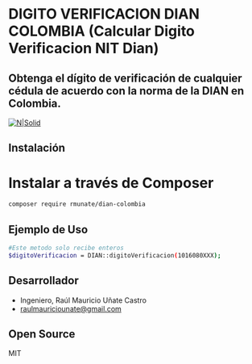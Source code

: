 # DIGITO VERIFICACION DIAN COLOMBIA (Calcular Digito Verificacion NIT Dian) #
## Obtenga el dígito de verificación de cualquier cédula de acuerdo con la norma de la DIAN en Colombia. ##

[![N|Solid](https://i.ibb.co/ZLzQTpm/Firma-Git-Hub.png)](#)

## Instalación
# Instalar a través de Composer

```sh
composer require rmunate/dian-colombia
```

## Ejemplo de Uso

```sh
#Este metodo solo recibe enteros
$digitoVerificacion = DIAN::digitoVerificacion(1016080XXX);
```

## Desarrollador
- Ingeniero, Raúl Mauricio Uñate Castro
- raulmauriciounate@gmail.com

## Open Source
MIT
